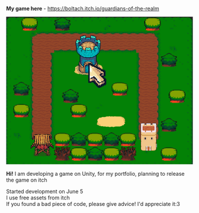 <b>My game here</b> - https://boltach.itch.io/guardians-of-the-realm <br/>

![alt text](Img/LogoTowerDefenceLastVersion.png)

<b>Hi!</b> I am developing a game on Unity, for my portfolio, planning to release the game on itch


Started development on June 5 <br/>
I use free assets from itch <br/>
If you found a bad piece of code, please give advice! I'd appreciate it:3
